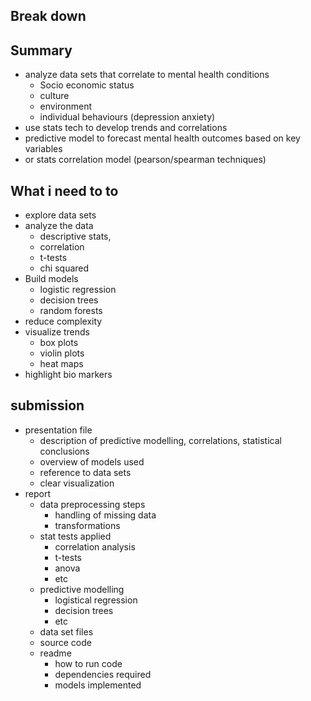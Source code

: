 Break down
---
## Summary
- analyze data sets that correlate to mental health conditions
  - Socio economic status
  - culture
  - environment
  - individual behaviours (depression anxiety)
- use stats tech to develop trends and correlations
- predictive model to forecast mental health outcomes based on key variables
- or stats correlation model (pearson/spearman techniques)

## What i need to to
- explore data sets
- analyze the data
  - descriptive stats,
  - correlation
  - t-tests
  - chi squared
- Build models
  - logistic regression
  - decision trees
  - random forests
- reduce complexity
- visualize trends
  - box plots
  - violin plots
  - heat maps
- highlight bio markers

## submission
- presentation file
  - description of predictive modelling, correlations, statistical conclusions
  - overview of models used
  - reference to data sets
  - clear visualization
- report
  - data preprocessing steps
    - handling of missing data
    - transformations
  - stat tests applied
    - correlation analysis
    - t-tests
    - anova
    - etc
  - predictive modelling
    - logistical regression
    - decision trees
    - etc
  - data set files
  - source code
  - readme
    - how to run code
    - dependencies required
    - models implemented

